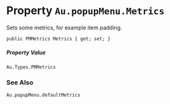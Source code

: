 # Property `Au.popupMenu.Metrics`

Sets some metrics, for example item padding.

```
public PMMetrics Metrics { get; set; }
```

##### Property Value

`Au.Types.PMMetrics`

### See Also

`Au.popupMenu.defaultMetrics`
